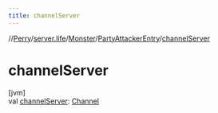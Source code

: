 ```yaml
---
title: channelServer
---
```

//[Perry](../../../../index.html)/[server.life](../../index.html)/[Monster](../index.html)/[PartyAttackerEntry](index.html)/[channelServer](channel-server.html)



# channelServer



[jvm]\
val [channelServer](channel-server.html): [Channel](../../../net.server.channel/-channel/index.html)




